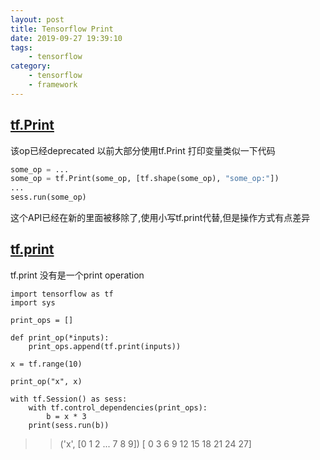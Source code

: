 ```yaml
---
layout: post
title: Tensorflow Print
date: 2019-09-27 19:39:10
tags:
    - tensorflow
category:
    - tensorflow
    - framework
---
```

## [tf.Print](https://www.tensorflow.org/api_docs/python/tf/Print?hl=en)
 该op已经deprecated
 以前大部分使用tf.Print 打印变量类似一下代码
 ```python
 some_op = ...
 some_op = tf.Print(some_op, [tf.shape(some_op), "some_op:"])
 ...
 sess.run(some_op)
 ```
 这个API已经在新的里面被移除了,使用小写tf.print代替,但是操作方式有点差异



## [tf.print](https://www.tensorflow.org/api_docs/python/tf/print?hl=en)
tf.print
没有是一个print operation

```
import tensorflow as tf
import sys

print_ops = []

def print_op(*inputs):
    print_ops.append(tf.print(inputs))

x = tf.range(10)

print_op("x", x)

with tf.Session() as sess:
    with tf.control_dependencies(print_ops):
        b = x * 3
    print(sess.run(b))

```

>> ('x', [0 1 2 ... 7 8 9])
>> [ 0  3  6  9 12 15 18 21 24 27]

